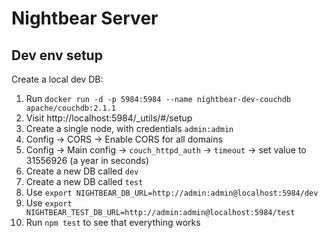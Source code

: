 # Nightbear Server

## Dev env setup

Create a local dev DB:

1. Run `docker run -d -p 5984:5984 --name nightbear-dev-couchdb apache/couchdb:2.1.1`
1. Visit http://localhost:5984/_utils/#/setup
1. Create a single node, with credentials `admin:admin`
1. Config -> CORS -> Enable CORS for all domains
1. Config -> Main config -> `couch_httpd_auth` -> `timeout` -> set value to 31556926 (a year in seconds)
1. Create a new DB called `dev`
1. Create a new DB called `test`
1. Use `export NIGHTBEAR_DB_URL=http://admin:admin@localhost:5984/dev`
1. Use `export NIGHTBEAR_TEST_DB_URL=http://admin:admin@localhost:5984/test`
1. Run `npm test` to see that everything works
